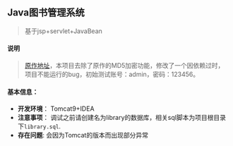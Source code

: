 ##                                 Java图书管理系统

> 基于jsp+servlet+JavaBean  

#### 说明
> [原作地址](https://github.com/Mrzyang/LibrarySystem)，本项目去除了原作的MD5加密功能，修改了一个因依赖过时，项目不能运行的bug，初始测试账号：admin，密码：123456。

#### 基本信息：

- **开发环境**： Tomcat9+IDEA
- **注意事项**： 调试之前请创建名为library的数据库，相关sql脚本为项目根目录下`library.sql`.
- **存在问题**:  会因为Tomcat的版本而出现部分异常
